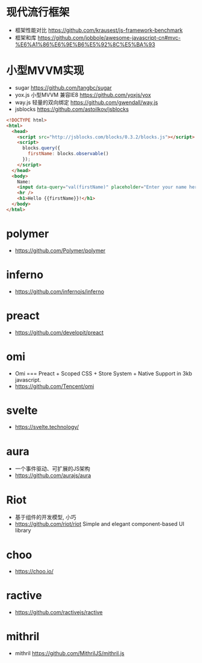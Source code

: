 # 现代流行框架

- 框架性能对比  https://github.com/krausest/js-framework-benchmark
- 框架和库 https://github.com/jobbole/awesome-javascript-cn#mvc-%E6%A1%86%E6%9E%B6%E5%92%8C%E5%BA%93

# 小型MVVM实现

- sugar https://github.com/tangbc/sugar
- yox.js 小型MVVM 兼容IE8 https://github.com/yoxjs/yox
- way.js 轻量的双向绑定 <https://github.com/gwendall/way.js>
- jsblocks <https://github.com/astoilkov/jsblocks>

```html
<!DOCTYPE html>
<html>
  <head>
    <script src="http://jsblocks.com/blocks/0.3.2/blocks.js"></script>
    <script>
      blocks.query({
        firstName: blocks.observable()
      });
    </script>
  </head>
  <body>
    Name:
    <input data-query="val(firstName)" placeholder="Enter your name here" />
    <hr />
    <h1>Hello {{firstName}}!</h1>
  </body>
</html>
```



# polymer

- https://github.com/Polymer/polymer

# inferno

- https://github.com/infernojs/inferno

# preact

- https://github.com/developit/preact

# omi

- Omi === Preact + Scoped CSS + Store System + Native Support in 3kb javascript.
- https://github.com/Tencent/omi

# svelte

- https://svelte.technology/

# aura 

- 一个事件驱动、可扩展的JS架构
- https://github.com/aurajs/aura

# Riot

- 基于组件的开发模型, 小巧
- <https://github.com/riot/riot> Simple and elegant component-based UI library

# choo

- https://choo.io/


# ractive

- https://github.com/ractivejs/ractive

# mithril

- mithril https://github.com/MithrilJS/mithril.js